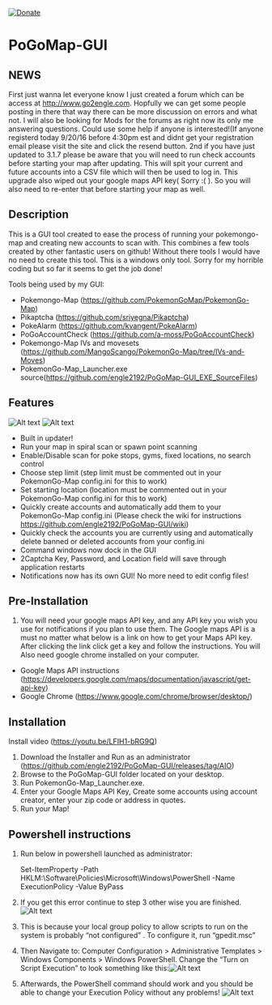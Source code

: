[![Donate](https://img.shields.io/badge/Donate-PayPal-green.svg)](https://www.paypal.me/PoGoMapGUI)
# PoGoMap-GUI

## NEWS
First just wanna let everyone know I just created a forum which can be access at http://www.go2engle.com. Hopfully we can get some people posting in there that way there can be more discussion on errors and what not. I will also be looking for Mods for the forums as right now its only me answering questions. Could use some help if anyone is interested!(If anyone registerd today 9/20/16 before 4:30pm est and didnt get your registration email please visit the site and click the resend button. 2nd if you have just updated to 3.1.7 please be aware that you will need to run check accounts before starting your map after updating. This will spit your current and future accounts into a CSV file which will then be used to log in. This upgrade also wiped out your google maps API key( Sorry :( ). So you will also need to re-enter that before starting your map as well.

## Description
This is a GUI tool created to ease the process of running your pokemongo-map and creating new accounts to scan with. This combines a few tools created by other fantastic users on github! Without there tools I would have no need to create this tool. This is a windows only tool. Sorry for my horrible coding but so far it seems to get the job done!

Tools being used by my GUI:
 - Pokemongo-Map (https://github.com/PokemonGoMap/PokemonGo-Map)
 - Pikaptcha (https://github.com/sriyegna/Pikaptcha)
 - PokeAlarm (https://github.com/kvangent/PokeAlarm)
 - PoGoAccountCheck (https://github.com/a-moss/PoGoAccountCheck)
 - Pokemongo-Map IVs and movesets (https://github.com/MangoScango/PokemonGo-Map/tree/IVs-and-Moves)
 - PokemonGo-Map_Launcher.exe source(https://github.com/engle2192/PoGoMap-GUI_EXE_SourceFiles)

## Features
![Alt text](https://github.com/engle2192/PoGoMap-GUI/blob/master/Screenshots/MainMenu1.PNG)
![Alt text](https://github.com/engle2192/PoGoMap-GUI/blob/master/Screenshots/notifications.PNG)
 - Built in updater!
 - Run your map in spiral scan or spawn point scanning
 - Enable/Disable scan for poke stops, gyms, fixed locations, no search control
 - Choose step limit (step limit must be commented out in your PokemonGo-Map config.ini for this to work)
 - Set starting location (location must be commented out in your PokemonGo-Map config.ini for this to work)
 - Quickly create accounts and automatically add them to your PokemonGo-Map config.ini (Please check the wiki for instructions https://github.com/engle2192/PoGoMap-GUI/wiki)
 - Quickly check the accounts you are currently using and automatically delete banned or deleted accounts from your config.ini
 - Command windows now dock in the GUI
 - 2Captcha Key, Password, and Location field will save through application restarts
 - Notifications now has its own GUI! No more need to edit config files!

## Pre-Installation
1. You will need your google maps API key, and any API key you wish you use for notifications if you plan to use them. The Google maps API is a must no matter what below is a link on how to get your Maps API key. After clicking the link click get a key and follow the instructions. You will Also need google chrome installed on your computer.
 - Google Maps API instructions (https://developers.google.com/maps/documentation/javascript/get-api-key)
 - Google Chrome (https://www.google.com/chrome/browser/desktop/)

## Installation

Install video (https://youtu.be/LFIH1-bRG9Q)

1. Download the Installer and Run as an administrator (https://github.com/engle2192/PoGoMap-GUI/releases/tag/AIO)
2. Browse to the PoGoMap-GUI folder located on your desktop.
3. Run PokemonGo-Map_Launcher.exe.
5. Enter your Google Maps API Key, Create some accounts using account creator, enter your zip code or address in quotes.
6. Run your Map!

## Powershell instructions
1. Run below in powershell launched as administrator:

    Set-ItemProperty -Path HKLM:\Software\Policies\Microsoft\Windows\PowerShell -Name ExecutionPolicy -Value ByPass

2. If you get this error continue to step 3 other wise you are finished.
![Alt text](https://i0.wp.com/absolute-sharepoint.com/wp-content/uploads/2014/03/031714_2013_ChangethePo5.png?w=940)
3. This is because your local group policy to allow scripts to run on the system is probably “not configured” . To configure it, run “gpedit.msc”
4. Then Navigate to: Computer Configuration > Administrative Templates > Windows Components > Windows PowerShell. Change the “Turn on Script Execution” to look something like this:![Alt text](https://i2.wp.com/absolute-sharepoint.com/wp-content/uploads/2014/03/031714_2013_ChangethePo7.png?w=940)
5. Afterwards, the PowerShell command should work and you should be able to change your Execution Policy without any problems!
![Alt text](https://i2.wp.com/absolute-sharepoint.com/wp-content/uploads/2014/03/031714_2013_ChangethePo8.png?w=940)
